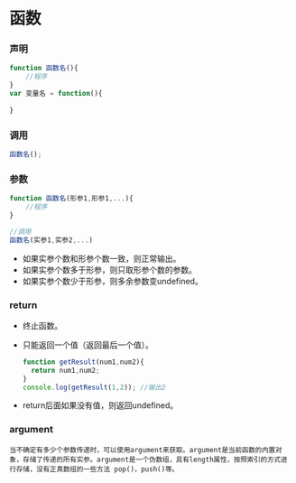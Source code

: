 # 函数

### 声明

```javascript
function 函数名(){
	//程序
}
var 变量名 = function(){
     
}
```

### 调用

```javascript
函数名();
```

### 参数

```javascript
function 函数名(形参1,形参1,...){
	//程序
}

//调用
函数名(实参1,实参2,...)
```

- 如果实参个数和形参个数一致，则正常输出。
- 如果实参个数多于形参，则只取形参个数的参数。
- 如果实参个数少于形参，则多余参数变undefined。

### return

- 终止函数。

- 只能返回一个值（返回最后一个值）。

  ```javascript
  function getResult(num1,num2){
  	return num1,num2;
  }
  console.log(getResult(1,2)); //输出2
  ```

- return后面如果没有值，则返回undefined。

### argument

 	当不确定有多少个参数传递时，可以使用argument来获取。argument是当前函数的内置对象，存储了传递的所有实参。argument是一个伪数组，具有length属性，按照索引的方式进行存储，没有正真数组的一些方法 pop()，push()等。


